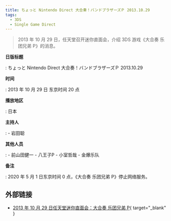 ```yaml
---
title: ちょっと Nintendo Direct 大合奏！バンドブラザーズＰ 2013.10.29
tags:
  - 3DS
  - Single Game Direct
---
```


> 2013 年 10 月 29 日，任天堂召开迷你直面会，介绍 3DS 游戏《大合奏 乐团兄弟 P》的消息。

**日版标题**

:   ちょっと Nintendo Direct 大合奏！バンドブラザーズＰ 2013.10.29

**时间**

:   2013 年 10 月 29 日 东京时间 20 点

**播放地区**

:   日本

**主持人**

:   - 岩田聪

**其他人员**

:   - 前山田健一
	- 八王子P
	- 小室哲哉
	- 金爆乐队

**备注**

:   2020 年 5 月 1 日东京时间 0 点，《大合奏 乐团兄弟 P》停止网络服务。

## 外部链接

- [2013 年 10 月 29 日任天堂迷你直面会：大合奏 乐团兄弟 P](https://www.bilibili.com/video/BV1Fz411q7RB/){ target="_blank" }

